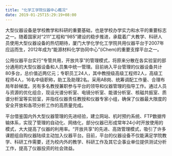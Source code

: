 ```yaml
---
title: "化学工学院仪器中心概况"
date: 2019-01-25T15:29:19+08:00
---
```


大型仪器设备是学校教学和科研的重要基础，也是学校办学实力和水平的重要标志之一。随着国家对“211”工程和“985”建设的稳步推进，承载着广大教学、科研人员使用大型仪器设备的热切期待，厦门大学化学化工学院共用仪器平台于2007年应运而生，2012年成为“能源材料化学协同中心”(iChem)的重要支撑平台之一。

公用仪器平台实行“专管共用，开放共享”的管理模式，将原来分散在各实验室的部分通用的大型仪器设备和人员集中统一管理。目前纳入平台管理的仪器设备共计80多台，总价值近两亿元；专职员工24人，其中教授级高级工程师2人，高级工程师4人，16名中级职称，助工及助理2名。采用AB岗、统筹调配工作量、合理布局年龄梯度。另有多名教授兼职参与平台的领导和仪器管理的指导工作。通过人员与资源的优化组合，现设光谱分析室、电镜分析室、能谱分析室、核磁共振室、质谱分析室等实验室，并指任仪器责任教授和仪器专家小组，确保了仪器最大限度的安全开放和各项分析工作的高质量完成。

平台借鉴国内外大型仪器管理的先进经验，建立网站、机时预约系统、FTP数据传输体系，实现了管理的自动化、网络化，部分仪器已形成常年24小时开放使用的模式，大大提高了仪器的利用率。“开放共享”的先进、高效管理模式，吸引了许多课题组自购仪器陆续主动加入仪器平台。目前，平台的仪器设备不仅能满足学院教学、科研工作需要，还为校内外的教学、科研工作及其它企事业单位提供测试分析工作，提高了仪器投资的社会效益。

